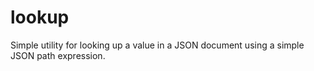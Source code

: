 # lookup

Simple utility for looking up a value in a JSON document using a simple JSON path expression.
